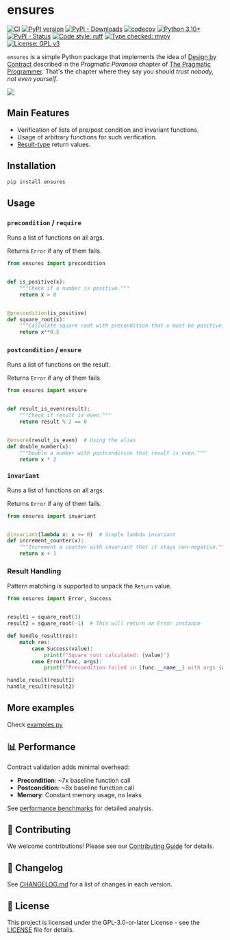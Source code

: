 # ensures

[![CI](https://github.com/brunodantas/ensures/actions/workflows/ci.yml/badge.svg)](https://github.com/brunodantas/ensures/actions/workflows/ci.yml)
[![PyPI version](https://badge.fury.io/py/ensures.svg)](https://badge.fury.io/py/ensures)
[![PyPI - Downloads](https://img.shields.io/pypi/dm/ensures)](https://pypi.org/project/ensures/)
[![codecov](https://codecov.io/gh/brunodantas/ensures/graph/badge.svg)](https://codecov.io/gh/brunodantas/ensures)
[![Python 3.10+](https://img.shields.io/badge/python-3.10+-blue.svg)](https://www.python.org/downloads/)
[![PyPI - Status](https://img.shields.io/pypi/status/ensures)](https://pypi.org/project/ensures/)
[![Code style: ruff](https://img.shields.io/badge/code%20style-ruff-000000.svg)](https://github.com/astral-sh/ruff)
[![Type checked: mypy](https://img.shields.io/badge/type%20checked-mypy-blue.svg)](https://mypy-lang.org/)
[![License: GPL v3](https://img.shields.io/badge/License-GPLv3-blue.svg)](https://www.gnu.org/licenses/gpl-3.0)

`ensures` is a simple Python package that implements the idea of [Design by Contract](https://en.wikipedia.org/wiki/Design_by_contract) described in the *Pragmatic Paranoia* chapter of [The Pragmatic Programmer](https://en.wikipedia.org/wiki/The_Pragmatic_Programmer). That's the chapter where they say you should *trust nobody, not even yourself*.

![](trust.jpg)

## Main Features

- Verification of lists of pre/post condition and invariant functions.
- Usage of arbitrary functions for such verification.
- [Result-type](https://en.wikipedia.org/wiki/Result_type) return values.


## Installation

```bash
pip install ensures
```

## Usage

### `precondition` / `require`

Runs a list of functions on all args.

Returns `Error` if any of them fails.

```python
from ensures import precondition


def is_positive(x):
    """Check if a number is positive."""
    return x > 0


@precondition(is_positive)
def square_root(x):
    """Calculate square root with precondition that x must be positive."""
    return x**0.5
```

### `postcondition` / `ensure`

Runs a list of functions on the result.

Returns `Error` if any of them fails.

```python
from ensures import ensure


def result_is_even(result):
    """Check if result is even."""
    return result % 2 == 0


@ensure(result_is_even)  # Using the alias
def double_number(x):
    """Double a number with postcondition that result is even."""
    return x * 2
```


### `invariant`

Runs a list of functions on all args.

Returns `Error` if any of them fails.

```python
from ensures import invariant


@invariant(lambda x: x >= 0)  # Simple lambda invariant
def increment_counter(x):
    """Increment a counter with invariant that it stays non-negative."""
    return x + 1
```

### Result Handling

Pattern matching is supported to unpack the `Return` value.

```python
from ensures import Error, Success


result1 = square_root(1)
result2 = square_root(-1)  # This will return an Error instance

def handle_result(res):
    match res:
        case Success(value):
            print(f"Square root calculated: {value}")
        case Error(func, args):
            print(f"Precondition failed in {func.__name__} with args {args}")

handle_result(result1)
handle_result(result2)
```


## More examples

Check [examples.py](/src/ensures/examples.py)

## 📊 Performance

Contract validation adds minimal overhead:
- **Precondition**: ~7x baseline function call
- **Postcondition**: ~8x baseline function call
- **Memory**: Constant memory usage, no leaks

See [performance benchmarks](/src/ensures/test_benchmarks.py) for detailed analysis.

## 🤝 Contributing

We welcome contributions! Please see our [Contributing Guide](CONTRIBUTING.md) for details.

## 📝 Changelog

See [CHANGELOG.md](CHANGELOG.md) for a list of changes in each version.

## 📄 License

This project is licensed under the GPL-3.0-or-later License - see the [LICENSE](LICENSE) file for details.